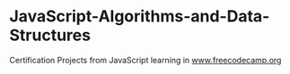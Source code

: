 # JavaScript-Algorithms-and-Data-Structures
Certification Projects from JavaScript learning in www.freecodecamp.org
